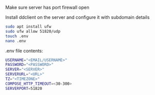 
Make sure server has port firewall open

Install ddclient on the server and configure it with subdomain details

```bash
sudo apt install ufw
sudo ufw allow 51820/udp
touch .env
nano .env
```
.env file contents:
```bash
USERNAME="<EMAIL/USERNAME>"
PASSWORD="<PASSWORD>"
SERVER="<SERVER>"
SERVERURL="<URL>"
TZ="<TIMEZONE>"
COMPOSE_HTTP_TIMEOUT=<30-300>
SERVERPORT=51820
```
